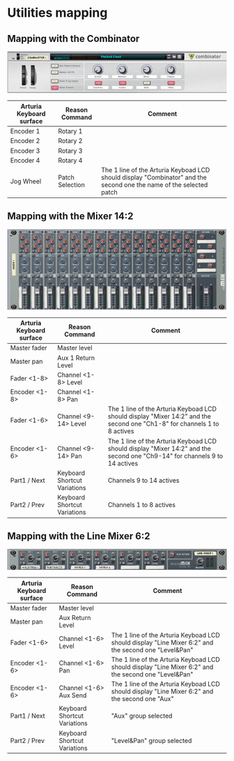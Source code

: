 # Utilities mapping

## Mapping with the Combinator

![Combinator Logo](../images/Combinator.png)

| Arturia Keyboard surface | Reason Command | Comment |
| -------------------------- | -------------- | ----------------------- |
| Encoder 1 | Rotary 1 |  |
| Encoder 2 | Rotary 2 |  |
| Encoder 3 | Rotary 3 |  |
| Encoder 4 | Rotary 4 |  |
| Jog Wheel | Patch Selection | The 1 line of the Arturia Keyboad LCD should display "Combinator" and the second one the name of the selected patch |

## Mapping with the Mixer 14:2

![Mixer 14:2 Logo](../images/Mixer14_2.png)

| Arturia Keyboard surface | Reason Command | Comment |
| -------------------------- | -------------- | ----------------------- |
| Master fader | Master level|  |
| Master pan | Aux 1 Return Level |  |
| Fader <1-8> | Channel <1-8> Level |  |
| Encoder <1-8> | Channel <1-8> Pan |  |
| Fader <1-6> | Channel <9-14> Level | The 1 line of the Arturia Keyboad LCD should display "Mixer 14:2" and the second one "Ch1-8" for channels 1 to 8 actives |
| Encoder <1-6> | Channel <9-14> Pan | The 1 line of the Arturia Keyboad LCD should display "Mixer 14:2" and the second one "Ch9-14" for channels 9 to 14 actives  |
| Part1 / Next| Keyboard Shortcut Variations | Channels 9 to 14 actives |
| Part2 / Prev| Keyboard Shortcut Variations | Channels 1 to 8 actives |

## Mapping with the Line Mixer 6:2

![Line Mixer 6:2 Logo](../images/LineMixer6.png)

| Arturia Keyboard surface | Reason Command | Comment |
| -------------------------- | -------------- | ----------------------- |
| Master fader | Master level|  |
| Master pan | Aux Return Level |  |
| Fader <1-6> | Channel <1-6> Level | The 1 line of the Arturia Keyboad LCD should display "Line Mixer 6:2" and the second one "Level&Pan" |
| Encoder <1-6> | Channel <1-6> Pan | The 1 line of the Arturia Keyboad LCD should display "Line Mixer 6:2" and the second one "Level&Pan" |
| Encoder <1-6> | Channel <1-6> Aux Send | The 1 line of the Arturia Keyboad LCD should display "Line Mixer 6:2" and the second one "Aux" |
| Part1 / Next| Keyboard Shortcut Variations | "Aux" group selected |
| Part2 / Prev| Keyboard Shortcut Variations | "Level&Pan" group selected |
